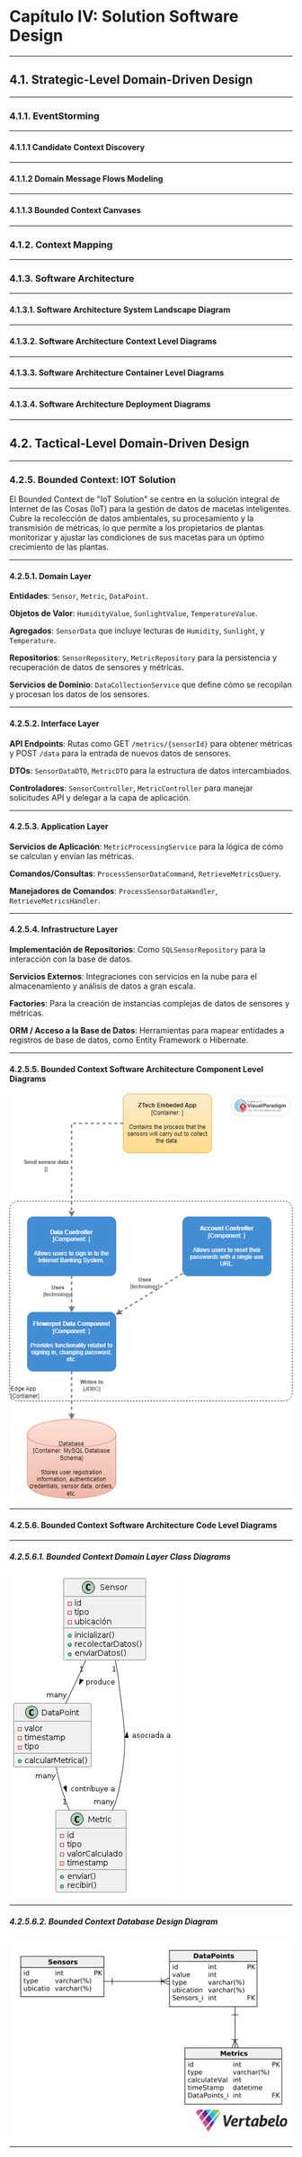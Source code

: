 # Capítulo IV: Solution Software Design
---
## 4.1. Strategic-Level Domain-Driven Design
---
### 4.1.1. EventStorming
---
#### 4.1.1.1 Candidate Context Discovery
---
#### 4.1.1.2 Domain Message Flows Modeling
---
#### 4.1.1.3 Bounded Context Canvases
---
### 4.1.2. Context Mapping
---
### 4.1.3. Software Architecture
---
#### 4.1.3.1. Software Architecture System Landscape Diagram
---
#### 4.1.3.2. Software Architecture Context Level Diagrams
---
#### 4.1.3.3. Software Architecture Container Level Diagrams
---
#### 4.1.3.4. Software Architecture Deployment Diagrams
---
## 4.2. Tactical-Level Domain-Driven Design
---
### 4.2.5. Bounded Context: IOT Solution
El Bounded Context de "IoT Solution" se centra en la solución integral de Internet de las Cosas (IoT) para la gestión de datos de macetas inteligentes. Cubre la recolección de datos ambientales, su procesamiento y la transmisión de métricas, lo que permite a los propietarios de plantas monitorizar y ajustar las condiciones de sus macetas para un óptimo crecimiento de las plantas.

---
#### 4.2.5.1. Domain Layer

**Entidades**: `Sensor`, `Metric`, `DataPoint`.

**Objetos de Valor**: `HumidityValue`, `SunlightValue`, `TemperatureValue`.

**Agregados**: `SensorData` que incluye lecturas de `Humidity`, `Sunlight`, y `Temperature`.

**Repositorios**: `SensorRepository`, `MetricRepository` para la persistencia y recuperación de datos de sensores y métricas.

**Servicios de Dominio**: `DataCollectionService` que define cómo se recopilan y procesan los datos de los sensores.

---
#### 4.2.5.2. Interface Layer
**API Endpoints**: Rutas como GET `/metrics/{sensorId}` para obtener métricas y POST `/data` para la entrada de nuevos datos de sensores.

**DTOs**: `SensorDataDTO`, `MetricDTO` para la estructura de datos intercambiados.

**Controladores**: `SensorController`, `MetricController` para manejar solicitudes API y delegar a la capa de aplicación.

---
#### 4.2.5.3. Application Layer
**Servicios de Aplicación**: `MetricProcessingService` para la lógica de cómo se calculan y envían las métricas.

**Comandos/Consultas**: `ProcessSensorDataCommand`, `RetrieveMetricsQuery`.

**Manejadores de Comandos**: `ProcessSensorDataHandler`, `RetrieveMetricsHandler`.

---
#### 4.2.5.4. Infrastructure Layer
**Implementación de Repositorios**: Como `SQLSensorRepository` para la interacción con la base de datos.

**Servicios Externos**: Integraciones con servicios en la nube para el almacenamiento y análisis de datos a gran escala.

**Factories**: Para la creación de instancias complejas de datos de sensores y métricas.

**ORM / Acceso a la Base de Datos**: Herramientas para mapear entidades a registros de base de datos, como Entity Framework o Hibernate.

---
#### 4.2.5.5. Bounded Context Software Architecture Component Level Diagrams

![ZTech IoT Component Diagram](/assets/4.2.5.5ZTech%20IoT%20Component%20Diagram/ZTech%20IoT%20Component%20Diagram.png)

---
#### 4.2.5.6. Bounded Context Software Architecture Code Level Diagrams
---
##### 4.2.5.6.1. Bounded Context Domain Layer Class Diagrams

![Bounded Context Class Design Diagram](/assets/class5.png)

---
##### 4.2.5.6.2. Bounded Context Database Design Diagram

![Bounded Context Database Design Diagram](/assets/database5.png)

---